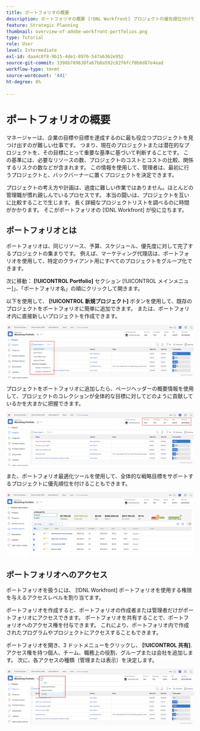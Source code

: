 ```yaml
---
title: ポートフォリオの概要
description: ポートフォリオの概要 [!DNL Workfront] プロジェクトの優先順位付けやプロジェクトの比較に役立つ情報を提供します。
feature: Strategic Planning
thumbnail: overview-of-adobe-workfront-portfolios.png
type: Tutorial
role: User
level: Intermediate
exl-id: daa4c8f8-9b15-4de1-8976-547a6362e952
source-git-commit: 3398b789630fa67b8a592c82f6fcf0b6d87e4ead
workflow-type: tm+mt
source-wordcount: '441'
ht-degree: 0%

---
```


# ポートフォリオの概要

マネージャーは、企業の目標や目標を達成するのに最も役立つプロジェクトを見つけ出すのが難しい仕事です。 つまり、現在のプロジェクトまたは潜在的なプロジェクトを、その目標にとって重要な基準に基づいて判断することです。 この基準には、必要なリソースの数、プロジェクトのコストとコストの比較、関係するリスクの数などが含まれます。 この情報を使用して、管理者は、最初に行うプロジェクトと、バックバーナーに置くプロジェクトを決定できます。

プロジェクトの考え方や計画は、過度に難しい作業ではありません。ほとんどの管理職が慣れ親しんでいるプロセスです。 本当の闘いは、プロジェクトを互いに比較することで生じます。 長く詳細なプロジェクトリストを調べるのに時間がかかります。 そこがポートフォリオの [!DNL  Workfront] が役に立ちます。

## ポートフォリオとは

ポートフォリオは、同じリソース、予算、スケジュール、優先度に対して完了するプロジェクトの集まりです。 例えば、マーケティング代理店は、ポートフォリオを使用して、特定のクライアント用にすべてのプロジェクトをグループ化できます。

次に移動： **[!UICONTROL Portfolio]** セクション [!UICONTROL メインメニュー]」、「ポートフォリオ名」の順にクリックして開きます。

以下を使用して、 **[!UICONTROL 新規プロジェクト]** ボタンを使用して、既存のプロジェクトをポートフォリオに簡単に追加できます。 または、ポートフォリオ内に直接新しいプロジェクトを作成できます。

![のドロップダウンメニューの画像 [!UICONTROL 新規プロジェクト] ボタン](assets/01-portfolio-management3.png)

プロジェクトをポートフォリオに追加したら、ページヘッダーの概要情報を使用して、プロジェクトのコレクションが全体的な目標に対してどのように貢献しているかを大まかに把握できます。

![ページヘッダー内のポートフォリオの概要情報の画像](assets/02-portfolio-management1.png)

また、ポートフォリオ最適化ツールを使用して、全体的な戦略目標をサポートするプロジェクトに優先順位を付けることもできます。

![ポートフォリオ内のプロジェクトの優先順位付けのイメージ](assets/03-portfolio-management2.png)

## ポートフォリオへのアクセス

ポートフォリオを扱うには、 [!DNL Workfront] ポートフォリオを使用する権限を与えるアクセスレベルを割り当てます。

ポートフォリオを作成すると、ポートフォリオの作成者または管理者だけがポートフォリオにアクセスできます。 ポートフォリオを共有することで、ポートフォリオへのアクセス権を付与できます。 これにより、ポートフォリオ内で作成されたプログラムやプロジェクトにアクセスすることもできます。

ポートフォリオを開き、3 ドットメニューをクリックし、 **[!UICONTROL 共有]**. アクセス権を持つ個人、チーム、職務上の役割、グループまたは会社を追加します。 次に、各アクセスの種類（管理または表示）を決定します。

![画像 [!UICONTROL 共有] オプション [!DNL Workfront] ポートフォリオ](assets/04-portfolio-management11.png)

<!--
Pro-tips graphic
If a user can’t access a specific portfolio, make sure it’s shared with them. The Workfront access level determines that a user can access portfolios in general, but sharing makes sure they can see specific portfolios. 
-->

<!--
Learn more graphic and links to documentation articles
* Portfolio overview   
* Create a portfolio 
* Create and manage portfolios 
* Navigate within a portfolio 
* Share a portfolio   
-->
